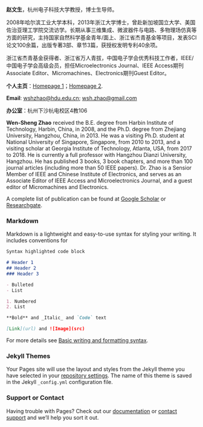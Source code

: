 **赵文生**，杭州电子科技大学教授，博士生导师。

2008年哈尔滨工业大学本科，2013年浙江大学博士，曾赴新加坡国立大学、美国佐治亚理工学院交流访学。长期从事三维集成、微波器件与电路、多物理场仿真等方面的研究，主持国家自然科学基金青年/面上、浙江省杰青基金等项目，发表SCI论文100余篇，出版专著3部、章节3篇，获授权发明专利40余项。

浙江省杰青基金获得者、浙江省万人青拔，中国电子学会优秀科技工作者，IEEE/中国电子学会高级会员，担任Microelectronics Journal、IEEE Access期刊Associate Editor、Micromachines、Electronics期刊Guest Editor。

**个人主页**：[Homepage 1](http://mypage.hdu.edu.cn/wshzhao)；[Homepage 2](https://faculty.hdu.edu.cn/dzxxxy/zws/main.htm).

**Email**: wshzhao@hdu.edu.cn; wsh.zhao@gmail.com

**办公室**：杭州下沙杭电校区4教106

**Wen-Sheng Zhao** received the B.E. degree from Harbin Institute of Technology, Harbin, China, in 2008, and the Ph.D. degree from Zhejiang University, Hangzhou, China, in 2013. He was a visiting Ph.D. student at National University of Singapore, Singapore, from 2010 to 2013, and a visiting scholar at Georgia Institute of Technology, Atlanta, USA, from 2017 to 2018. He is currently a full professor with Hangzhou Dianzi University, Hangzhou. He has published 3 books, 3 book chapters, and more than 100 journal articles (including more than 50 IEEE papers). Dr. Zhao is a Sensior Member of IEEE and Chinese Institute of Electronics, and serves as an Associate Editor of IEEE Access and Microelectronics Journal, and a guest editor of Micromachines and Electronics. 

A complete list of publication can be found at [Google Scholar](https://scholar.google.com/citations?user=sqWhO6wAAAAJ&hl=en) or [Researchgate](https://www.researchgate.net/profile/Wen-Sheng-Zhao).



### Markdown

Markdown is a lightweight and easy-to-use syntax for styling your writing. It includes conventions for

```markdown
Syntax highlighted code block

# Header 1
## Header 2
### Header 3

- Bulleted
- List

1. Numbered
2. List

**Bold** and _Italic_ and `Code` text

[Link](url) and ![Image](src)
```

For more details see [Basic writing and formatting syntax](https://docs.github.com/en/github/writing-on-github/getting-started-with-writing-and-formatting-on-github/basic-writing-and-formatting-syntax).

### Jekyll Themes

Your Pages site will use the layout and styles from the Jekyll theme you have selected in your [repository settings](https://github.com/wshzhao/wshzhao.github.io/settings/pages). The name of this theme is saved in the Jekyll `_config.yml` configuration file.

### Support or Contact

Having trouble with Pages? Check out our [documentation](https://docs.github.com/categories/github-pages-basics/) or [contact support](https://support.github.com/contact) and we’ll help you sort it out.
